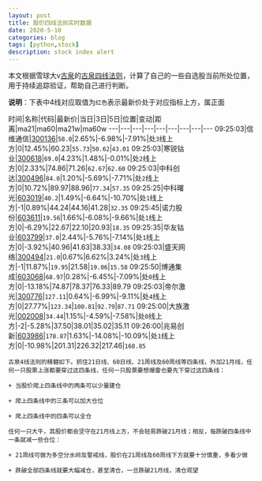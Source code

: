 ```yaml
---
layout: post
title: 股价四线法则实时数据
date: 2020-5-10
categories: blog
tags: [python,stock]
description: stock index alert
---
```



本文根据雪球大v[古泉](https://xueqiu.com/u/7148646888)的[古泉四线法则](https://xueqiu.com/7148646888/130498192)，计算了自己的一些自选股当前所处位置，用于持续追踪验证，帮助自己进行判断。

**说明**：下表中4线对应取值为`红色`表示最新价处于对应指标上方，属正面

时间|名称|代码|最新价|当日|3日|5日|位置|变动|距离|ma21|ma60|ma21w|ma60w
---|---|---|---|---|---|---|---|---
09:25:03|信维通信|[300136](https://xueqiu.com/S/SZ300136)|`58.0`|2.65%|-6.98%|-7.91%|处`3`线上方|0|12.45%|60.23|`55.73`|`50.62`|`43.01`
09:25:03|寒锐钴业|[300618](https://xueqiu.com/S/SZ300618)|`69.0`|4.23%|1.48%|-0.01%|处`2`线上方|0|2.33%|74.86|71.26|`62.67`|`62.60`
09:25:03|中科创达|[300496](https://xueqiu.com/S/SZ300496)|`84.0`|1.20%|-5.69%|-7.71%|处`2`线上方|0|10.72%|89.97|88.96|`77.34`|`57.35`
09:25:25|中科曙光|[603019](https://xueqiu.com/S/SH603019)|`40.2`|1.49%|-6.64%|-10.70%|处`1`线上方|-1|0.89%|44.24|44.16|41.28|`32.35`
09:25:45|诺力股份|[603611](https://xueqiu.com/S/SH603611)|`19.56`|1.66%|-6.08%|-9.66%|处`1`线上方|0|-6.29%|22.67|22.10|20.93|`18.35`
09:25:35|华友钴业|[603799](https://xueqiu.com/S/SH603799)|`37.0`|2.44%|-5.76%|-7.14%|处`1`线上方|0|-3.92%|40.96|41.63|38.33|`34.08`
09:25:03|盛天网络|[300494](https://xueqiu.com/S/SZ300494)|`21.0`|0.67%|6.62%|3.24%|处`3`线上方|-1|11.87%|`19.95`|21.58|`19.06`|`15.58`
09:25:50|博通集成|[603068](https://xueqiu.com/S/SH603068)|`68.97`|0.28%|-6.45%|-7.09%|处`0`线上方|0|-13.18%|74.87|78.37|76.33|89.79
09:25:03|帝尔激光|[300776](https://xueqiu.com/S/SZ300776)|`127.11`|0.64%|-6.99%|-9.11%|处`4`线上方|0|27.77%|`123.34`|`100.81`|`92.79`|`87.71`
09:25:00|大族激光|[002008](https://xueqiu.com/S/SZ002008)|`34.44`|1.15%|-4.59%|-7.58%|处`0`线上方|-2|-5.28%|37.50|38.01|35.02|35.11
09:26:00|兆易创新|[603986](https://xueqiu.com/S/SH603986)|`178.87`|1.63%|-14.08%|-10.09%|处`1`线上方|0|-10.98%|201.31|226.32|217.46|`168.85`

```
古泉4线法则的精髓如下。抓住21日线、60日线、21周线及60周线等四条线，外加21月线，任何一只股票上涨都要穿过这四条线，任何一只股票要想爆雷也要先下穿过这四条线：

+ 当股价爬上四条线中的两条可以少量建仓

+ 爬上四条线中的三条可以加大仓位

+ 爬上四条线中的四条可以全仓

任何一只大牛，其股价都会坚守在21月线上方，不会轻易跌破21月线；相反，每跌破四条线中一条就减一些仓位：

+ 21周线可做为多空分水岭及警戒线，股价在21周线及60周线下方就要十分慎重，多看少做

+ 跌破全部四条线就要大幅减仓，甚至清仓，一旦跌破21月线，清仓观望
```